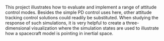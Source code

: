 This project illustrates how to evaluate and implement a range of attitude control modes. Besides the
simple PD control uses here, other attitude tracking control solutions could readily be substituted. When
studying the response of such simulations, it is very helpful to create a three-dimensional visualization
where the simulation states are used to illustrate how a spacecraft model is pointing in inertial space.
